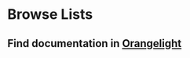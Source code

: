 # Browse Lists
## Find documentation in [Orangelight](https://github.com/pulibrary/orangelight/blob/main/docs/browse-lists.md)
